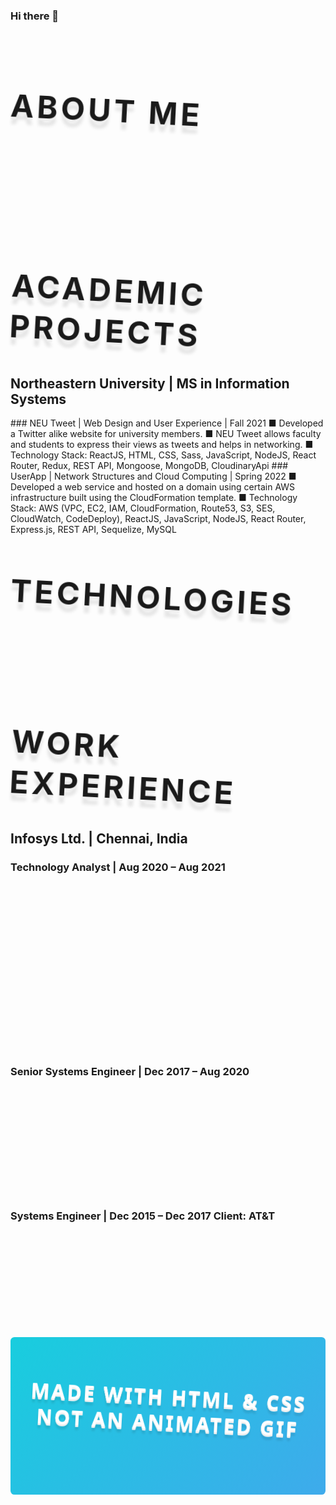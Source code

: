 ### Hi there 👋    <p align='right'>Profile Visits: [![Hits](https://hits.seeyoufarm.com/api/count/incr/badge.svg?url=https%3A%2F%2Fgithub.com%2FVigneshgvs%2FVigneshgvs&count_bg=%2379C83D&title_bg=%23555555&icon=java.svg&icon_color=%23E7E7E7&title=hits&edge_flat=false)](https://hits.seeyoufarm.com)</p> 

# About me
I am a Full Stack Developer with five years of industry experience looking for new challenges. Currently I am a graduate student, at Northeastern University, Boston, seeking internship opportunities for summer 2022 and fall 2022.

# Academic Projects
<h2 border-bottom='none'> Northeastern University | MS in Information Systems</h2>
### NEU Tweet | Web Design and User Experience | Fall 2021
■ Developed a Twitter alike website for university members.
■ NEU Tweet allows faculty and students to express their views as
tweets and helps in networking.
■ Technology Stack: ReactJS, HTML, CSS, Sass, JavaScript, NodeJS, React Router, Redux, REST API, Mongoose, MongoDB, CloudinaryApi
### UserApp | Network Structures and Cloud Computing | Spring 2022
■ Developed a web service and hosted on a domain using certain AWS
infrastructure built using the CloudFormation template.
■ Technology Stack: AWS (VPC, EC2, IAM, CloudFormation, Route53, S3, SES, CloudWatch, CodeDeploy), ReactJS, JavaScript, NodeJS, React Router, Express.js, REST API, Sequelize, MySQL

# Technologies
Java, ReactJS, AWS, Javascript, NodeJS, ExpressJS, Spring, Spring Boot, SQL, MySQL, PostgreSQL, MongoDB, Python


# Work Experience
## Infosys Ltd. | Chennai, India
### Technology Analyst | Aug 2020 – Aug 2021
Client: Bank of America
■ Improved bank customer experience by providing faster, optimized check image capture, upload, and automated deposit features.
■ Designed, implemented, and tested APIs in the Check services domain.
■ Taken leadership role in Scrum ceremonies including Sprint and PI planning, Capacity Management, Backlog Grooming, User Story definitions.
■ Conducted code reviews, and strategized on improving quality and delivery speed.
Technology Stack: Java, Spring MVC, REST API, SQL
### Senior Systems Engineer | Dec 2017 – Aug 2020
Clients: Verizon, AT&T
■ Created a new platform for employees to view their schedules on
upskilling.
■ Designed, implemented, and tested custom RESTful web
applications to enable employee scheduling and upskilling. ■ Technical debt: Migrated legacy C code to Java platform. Technology Stack: C, Java, Spring MVC, REST API, Hibernate
### Systems Engineer | Dec 2015 – Dec 2017 Client: AT&T
■ Debugged and resolved production defects per SLA standards. ■ Ensured test coverage using JUnit and Selenium test suite.
■ Generated metrics on project performance, quality and
reported them.
Technology Stack: Python, Java, ATG, HTML, CSS, JavaScript, Tableau


<svg fill="none" viewBox="0 0 800 400" width="800" height="400" xmlns="http://www.w3.org/2000/svg">
	<foreignObject width="100%" height="100%">
		<div xmlns="http://www.w3.org/1999/xhtml">
			<style>
				@keyframes rotate {
					0% {
						transform: rotate(3deg);
					}
					100% {
						transform: rotate(-3deg);
					}
				}
				@keyframes gradientBackground {
					0% {
						background-position: 0% 50%;
					}
					50% {
						background-position: 100% 50%;
					}
					100% {
						background-position: 0% 50%;
					}
				}
				@keyframes fadeIn {
					0% {
						opacity: 0;
					}
					66% {
						opacity: 0;
					}
					100% {
						opacity: 1;
					}
				}
				.container {
					font-family:
						system-ui,
						-apple-system,
						'Segoe UI',
						Roboto,
						Helvetica,
						Arial,
						sans-serif,
						'Apple Color Emoji',
						'Segoe UI Emoji';
					display: flex;
					flex-direction: column;
					align-items: center;
					justify-content: center;
					margin: 0;
					width: 100%;
					height: 400px;
					background: linear-gradient(-45deg, #fc5c7d, #6a82fb, #05dfd7);
					background-size: 600% 400%;
					animation: gradientBackground 10s ease infinite;
					border-radius: 10px;
					color: white;
					text-align: center;
				}
				h1 {
					font-size: 50px;
					line-height: 1.3;
					letter-spacing: 5px;
					text-transform: uppercase;
					text-shadow:
						0 1px 0 #efefef,
						0 2px 0 #efefef,
						0 3px 0 #efefef,
						0 4px 0 #efefef,
						0 12px 5px rgba(0, 0, 0, 0.1);
					animation: rotate ease-in-out 1s infinite alternate;
				}
				p {
					font-size: 20px;
					text-shadow: 0 1px 0 #efefef;
					animation: 5s ease 0s normal forwards 1 fadeIn;
				}
			</style>
			<div class="container">
				<h1>Made with HTML &amp; CSS<br/>not an animated GIF</h1>
				<p>Click to see the source</p>
			</div>
		</div>
	</foreignObject>
</svg>

<!--
**Vigneshgvs/Vigneshgvs** is a ✨ _special_ ✨ repository because its `README.md` (this file) appears on your GitHub profile.

Here are some ideas to get you started:

- 🔭 I’m currently working on ...
- 🌱 I’m currently learning ...
- 👯 I’m looking to collaborate on ...
- 🤔 I’m looking for help with ...
- 💬 Ask me about ...
- 📫 How to reach me: ...
- 😄 Pronouns: ...
- ⚡ Fun fact: ...
-->
